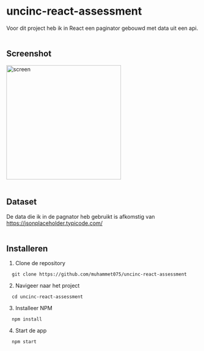 # uncinc-react-assessment

Voor dit project heb ik in React een paginator gebouwd met data uit een api.
<br/><br/>

## Screenshot

<img src="https://i.ibb.co/Z6qFc8f/paginatorscreen.png" alt="screen" width="300px">
<br/><br/>

## Dataset

De data die ik in de pagnator heb gebruikt is afkomstig van<br/> https://jsonplaceholder.typicode.com/
<br/><br/>

## Installeren

1. Clone de repository<br/>

```
  git clone https://github.com/muhammet075/uncinc-react-assessment
```

2. Navigeer naar het project<br/>

```
  cd uncinc-react-assessment
```

3. Installeer NPM<br/>

```
  npm install
```

4. Start de app<br/>

```
  npm start
```
